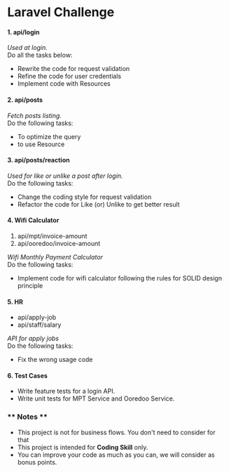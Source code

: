 # Laravel Challenge

#### 1. api/login

*Used at login.*
<br>
Do all the tasks below:

- Rewrite the code for request validation
- Refine the code for user credentials
- Implement code with Resources

#### 2. api/posts

*Fetch posts listing.*
<br>
Do the following tasks:

- To optimize the query
- to use Resource
#### 3. api/posts/reaction

*Used for like or unlike a post after login.*
<br>
Do the following tasks:

- Change the coding style for request validation
- Refactor the code for Like (or) Unlike to get better result

#### 4. Wifi Calculator
1. api/mpt/invoice-amount
2. api/ooredoo/invoice-amount

*Wifi Monthly Payment Calculator*
<br>
Do the following tasks:
- Implement code for wifi calculator following the rules for SOLID design principle

#### 5. HR
- api/apply-job
- api/staff/salary

*API for apply jobs*
<br>
Do the following tasks:

- Fix the wrong usage code

#### 6. Test Cases
- Write feature tests for a login API.
- Write unit tests for MPT Service and Ooredoo Service.

### ** Notes **

- This project is not for business flows. You don't need to consider for that
- This project is intended for **Coding Skill** only.
- You can improve your code as much as you can, we will consider as bonus points.

